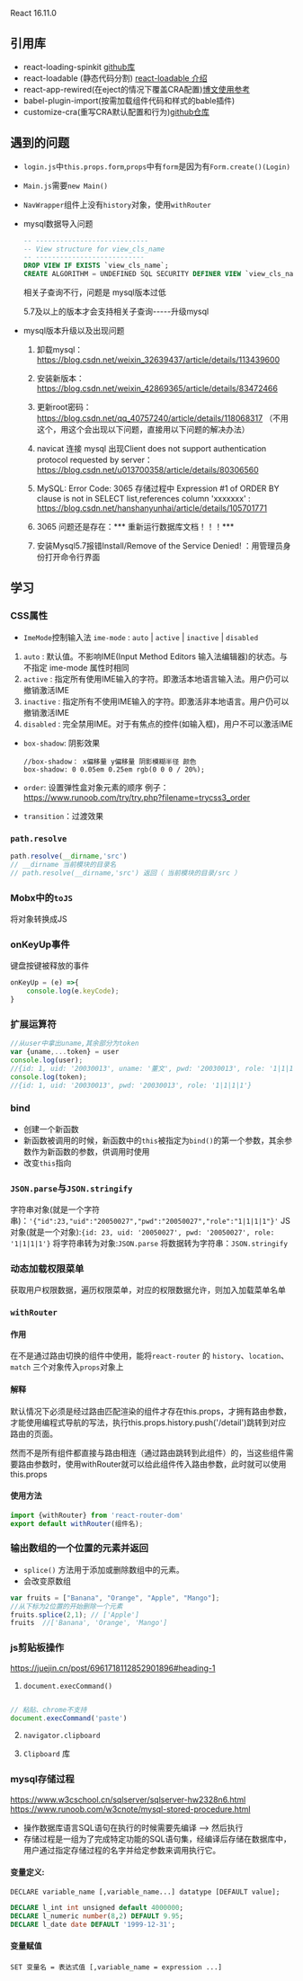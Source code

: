 React 16.11.0

## 引用库
- react-loading-spinkit
[github库](https://github.com/phobal/react-loading-spinkit)
- react-loadable (静态代码分割)
[react-loadable 介绍](https://zhuanlan.zhihu.com/p/25874892)
- react-app-rewired(在eject的情况下覆盖CRA配置)[博文使用参考](https://blog.csdn.net/qq_40629521/article/details/110517762)
- babel-plugin-import(按需加载组件代码和样式的bable插件)
- customize-cra(重写CRA默认配置和行为)[github仓库](https://github.com/arackaf/customize-cra)

## 遇到的问题
- `login.js`中`this.props.form`,`props`中有`form`是因为有`Form.create()(Login)`
- `Main.js`需要`new Main()`
- `NavWrapper`组件上没有`history`对象，使用`withRouter`
- mysql数据导入问题

    ```sql
    -- ----------------------------
    -- View structure for view_cls_name
    -- ---------------------------
    DROP VIEW IF EXISTS `view_cls_name`;
    CREATE ALGORITHM = UNDEFINED SQL SECURITY DEFINER VIEW `view_cls_name` AS select concat(`b`.`name`,'实践') AS `name` from (select trim(trailing '实践' from `a`.`name`) AS `name` from (select distinct `t`.`name` AS `name` from `hznu`.`tab_tech_main` `t` where (`t`.`name` like '%实践')) `a`) `b` where `b`.`name` in (select `hznu`.`tab_tech_main`.`name` from `hznu`.`tab_tech_main`);
    ```

    相关子查询不行，问题是 mysql版本过低

    5.7及以上的版本才会支持相关子查询-----升级mysql

- mysql版本升级以及出现问题

    1. 卸载mysql：https://blog.csdn.net/weixin_32639437/article/details/113439600

    2. 安装新版本：https://blog.csdn.net/weixin_42869365/article/details/83472466
    3. 更新root密码：https://blog.csdn.net/qq_40757240/article/details/118068317 （不用这个，用这个会出现以下问题，直接用以下问题的解决办法）
    4. navicat 连接 mysql 出现Client does not support authentication protocol requested by server：https://blog.csdn.net/u013700358/article/details/80306560
    5. MySQL: Error Code: 3065  存储过程中 Expression #1 of ORDER BY clause is not in SELECT list,references column 'xxxxxxx' : https://blog.csdn.net/hanshanyunhai/article/details/105701771
    6. 3065 问题还是存在：*** 重新运行数据库文档！！！***

    7. 安装Mysql5.7报错Install/Remove of the Service Denied! ：用管理员身份打开命令行界面



## 学习
### CSS属性
- `ImeMode`控制输入法
`ime-mode` : `auto` | `active` | `inactive` | `disabled`
1. `auto`  : 默认值。不影响IME(Input Method Editors 输入法编辑器)的状态。与不指定 ime-mode 属性时相同
2. `active`  : 指定所有使用IME输入的字符。即激活本地语言输入法。用户仍可以撤销激活IME
3. `inactive`  : 指定所有不使用IME输入的字符。即激活非本地语言。用户仍可以撤销激活IME
4. `disabled`  : 完全禁用IME。对于有焦点的控件(如输入框)，用户不可以激活IME

- `box-shadow`: 阴影效果
    ```less
    //box-shadow： x偏移量 y偏移量 阴影模糊半径 颜色
    box-shadow: 0 0.05em 0.25em rgb(0 0 0 / 20%);
    ```

- `order`: 设置弹性盒对象元素的顺序
例子：https://www.runoob.com/try/try.php?filename=trycss3_order

- `transition`：过渡效果

### `path.resolve`
```js
path.resolve(__dirname,'src')
// __dirname 当前模块的目录名
// path.resolve(__dirname,'src') 返回（ 当前模块的目录/src ）
```


### Mobx中的`toJS`
将对象转换成JS

### onKeyUp事件
键盘按键被释放的事件
```js
onKeyUp = (e) =>{
    console.log(e.keyCode);
}
```

### 扩展运算符
```js
//从user中拿出uname,其余部分为token
var {uname,...token} = user
console.log(user);
//{id: 1, uid: '20030013', uname: '董文', pwd: '20030013', role: '1|1|1|1'}
console.log(token);
//{id: 1, uid: '20030013', pwd: '20030013', role: '1|1|1|1'}
```

### bind
- 创建一个新函数
- 新函数被调用的时候，新函数中的`this`被指定为`bind()`的第一个参数，其余参数作为新函数的参数，供调用时使用
- 改变`this`指向

### `JSON.parse`与`JSON.stringify`
字符串对象(就是一个字符串)：`'{"id":23,"uid":"20050027","pwd":"20050027","role":"1|1|1|1"}'`
JS对象(就是一个对象):`{id: 23, uid: '20050027', pwd: '20050027', role: '1|1|1|1'}`
将字符串转为对象:`JSON.parse`
将数据转为字符串：`JSON.stringify`


### 动态加载权限菜单
获取用户权限数据，遍历权限菜单，对应的权限数据允许，则加入加载菜单名单

### `withRouter`

#### 作用
在不是通过路由切换的组件中使用，能将`react-router` 的 `history`、`location`、`match` 三个对象传入`props`对象上

#### 解释
默认情况下必须是经过路由匹配渲染的组件才存在this.props，才拥有路由参数，才能使用编程式导航的写法，执行this.props.history.push('/detail')跳转到对应路由的页面。

然而不是所有组件都直接与路由相连（通过路由跳转到此组件）的，当这些组件需要路由参数时，使用withRouter就可以给此组件传入路由参数，此时就可以使用this.props

#### 使用方法
```jsx
import {withRouter} from 'react-router-dom' 
export default withRouter(组件名); 
```

### 输出数组的一个位置的元素并返回
- `splice()` 方法用于添加或删除数组中的元素。
- 会改变原数组

```js
var fruits = ["Banana", "Orange", "Apple", "Mango"];
//从下标为2位置的开始删除一个元素
fruits.splice(2,1); // ['Apple']
fruits  //['Banana', 'Orange', 'Mango']
```

### js剪贴板操作
https://juejin.cn/post/6961718112852901896#heading-1

1. `document.execCommand() `

```js

// 粘贴、chrome不支持
document.execCommand('paste')  
```

2. `navigator.clipboard`

3. `Clipboard` 库

### mysql存储过程
https://www.w3cschool.cn/sqlserver/sqlserver-hw2328n6.html
https://www.runoob.com/w3cnote/mysql-stored-procedure.html

- 操作数据库语言SQL语句在执行的时候需要先编译 --> 然后执行
- 存储过程是一组为了完成特定功能的SQL语句集，经编译后存储在数据库中，用户通过指定存储过程的名字并给定参数来调用执行它。

#### 变量定义:
`DECLARE variable_name [,variable_name...] datatype [DEFAULT value];`

```sql
DECLARE l_int int unsigned default 4000000;  
DECLARE l_numeric number(8,2) DEFAULT 9.95;  
DECLARE l_date date DEFAULT '1999-12-31';  
```

#### 变量赋值
`SET 变量名 = 表达式值 [,variable_name = expression ...]`
